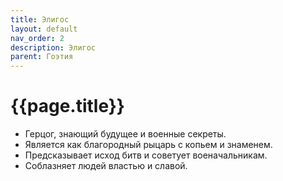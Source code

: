 ```yaml
---
title: Элигос
layout: default
nav_order: 2
description: Элигос
parent: Гоэтия
---
```


# {{page.title}}

- Герцог, знающий будущее и военные секреты.
- Является как благородный рыцарь с копьем и знаменем.
- Предсказывает исход битв и советует военачальникам.
- Соблазняет людей властью и славой.
